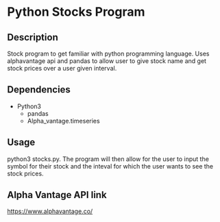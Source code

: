 # Python Stocks Program

## Description
Stock program to get familiar with python programming language. Uses alphavantage api and pandas to allow user to give stock name and get stock prices over a user given interval. 

## Dependencies
  * Python3 
    * pandas
    * Alpha_vantage.timeseries
    
## Usage
  python3 stocks.py. 
  The program will then allow for the user to input the symbol for their stock and the inteval for which the user wants to see the stock prices.
  
## Alpha Vantage API link
  https://www.alphavantage.co/

